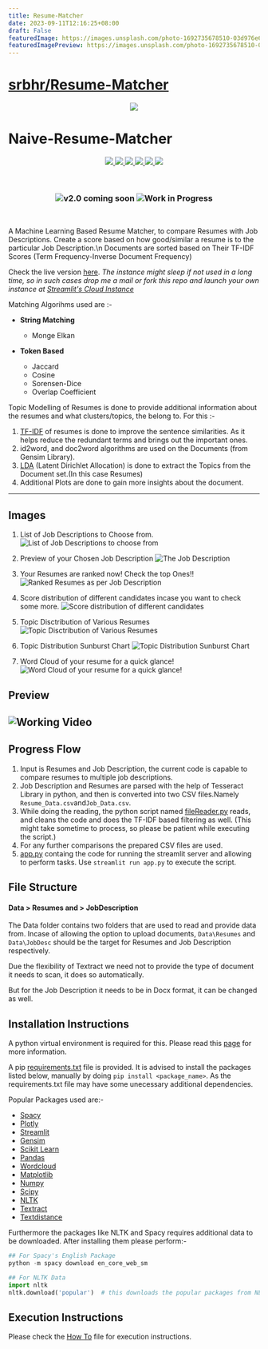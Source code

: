 ```yaml
---
title: Resume-Matcher
date: 2023-09-11T12:16:25+08:00
draft: False
featuredImage: https://images.unsplash.com/photo-1692735678510-03d976e6565e?ixid=M3w0NjAwMjJ8MHwxfHJhbmRvbXx8fHx8fHx8fDE2OTQ0MDU2OTF8&ixlib=rb-4.0.3
featuredImagePreview: https://images.unsplash.com/photo-1692735678510-03d976e6565e?ixid=M3w0NjAwMjJ8MHwxfHJhbmRvbXx8fHx8fHx8fDE2OTQ0MDU2OTF8&ixlib=rb-4.0.3
---
```


# [srbhr/Resume-Matcher](https://github.com/srbhr/Resume-Matcher)

<p align="center">

<!-- ![Naive Resume Matcher Logo](Images/rm_logo.png) -->
<img src="Images/rm_logo.png"/>
</p>

# Naive-Resume-Matcher
<p align="center">
<a href="https://img.shields.io/badge/Tested%20on-WSL%202.0-brightgreen"><img src="https://img.shields.io/badge/Tested%20on-WSL%202.0-brightgreen"/> </a>
<a href="https://img.shields.io/github/issues/srbhr/Naive-Resume-Matching?color=blueviolet">
<img src = "https://img.shields.io/github/issues/srbhr/Naive-Resume-Matching?color=blueviolet"/> </a>
<a href="https://img.shields.io/github/forks/srbhr/Naive-Resume-Matching">
<img src = "https://img.shields.io/github/forks/srbhr/Naive-Resume-Matching"/> </a>
<a href="https://img.shields.io/github/stars/srbhr/Naive-Resume-Matching?color=yellow">
<img src = "https://img.shields.io/github/stars/srbhr/Naive-Resume-Matching?color=yellow"/> </a>
<a href="https://img.shields.io/github/license/srbhr/Naive-Resume-Matching">
<img src = "https://img.shields.io/github/license/srbhr/Naive-Resume-Matching"/> </a>
<a href="https://img.shields.io/twitter/url?url=https%3A%2F%2Fgithub.com%2Fsrbhr%2FNaive-Resume-Matching"><img src="https://img.shields.io/twitter/url?url=https%3A%2F%2Fgithub.com%2Fsrbhr%2FNaive-Resume-Matching"></a>
</p>

<br/>

<div align="center">

### ![v2.0 coming soon](https://custom-icon-badges.demolab.com/badge/-v2.0%20Coming%20Soon-263159?style=for-the-badge&logo=rocket&logoColor=white)    ![Work in Progress](https://custom-icon-badges.demolab.com/badge/-Work%20in%20Progress-gold?style=for-the-badge&logo=clock&logoColor=black) 

</div>


<br/>


A Machine Learning Based Resume Matcher, to compare Resumes with Job Descriptions.
Create a score based on how good/similar a resume is to the particular Job Description.\n
Documents are sorted based on Their TF-IDF Scores (Term Frequency-Inverse Document Frequency)

Check the live version [here](https://share.streamlit.io/srbhr/naive-resume-matching/app.py). _The instance might sleep if not used in a long time, so in such cases drop me a mail or fork this repo and launch your own instance at [Streamlit's Cloud Instance](https://streamlit.io/)_

Matching Algorihms used are :-

- **String Matching**

  - Monge Elkan

- **Token Based**
  - Jaccard
  - Cosine
  - Sorensen-Dice
  - Overlap Coefficient

Topic Modelling of Resumes is done to provide additional information about the resumes and what clusters/topics,
the belong to.
For this :-

1. [TF-IDF](https://en.wikipedia.org/wiki/Tf%E2%80%93idf) of resumes is done to improve the sentence similarities. As it helps reduce the redundant terms and brings out the important ones.
2. id2word, and doc2word algorithms are used on the Documents (from Gensim Library).
3. [LDA](https://en.wikipedia.org/wiki/Latent_Dirichlet_allocation) (Latent Dirichlet Allocation) is done to extract the Topics from the Document set.(In this case Resumes)
4. Additional Plots are done to gain more insights about the document.

---
## Images

1. List of Job Descriptions to Choose from.
![List of Job Descriptions to choose from](Screenshots/1.png)

2. Preview of your Chosen Job Description
![The Job Description](Screenshots/2.png)

3. Your Resumes are ranked now! Check the top Ones!! 
![Ranked Resumes as per Job Description](Screenshots/3.png)

4. Score distribution of different candidates incase you want to check some more.
![Score distribution of different candidates](Screenshots/4.png)

5. Topic Disctribution of Various Resumes
![Topic Disctribution of Various Resumes](Screenshots/5.png)


6. Topic Distribution Sunburst Chart
![Topic Distribution Sunburst Chart](Screenshots/6.png)

7. Word Cloud of your resume for a quick glance! 
![Word Cloud of your resume for a quick glance! ](Screenshots/7.png)

## Preview
![Working Video](Screenshots/Gif_View.gif)
---

## Progress Flow

1. Input is Resumes and Job Description, the current code is capable to compare resumes to multiple job descriptions.
2. Job Description and Resumes are parsed with the help of Tesseract Library in python, and then is converted into two CSV files.Namely `Resume_Data.csv`and`Job_Data.csv`.
3. While doing the reading, the python script named [fileReader.py](fileReader.py) reads, and cleans the code and does the TF-IDF based filtering as well. (This might take sometime to process, so please be patient while executing the script.)
4. For any further comparisons the prepared CSV files are used.
5. [app.py](app.py) containg the code for running the streamlit server and allowing to perform tasks. Use `streamlit run app.py` to execute the script.

## File Structure

#### Data > Resumes and > JobDescription

The Data folder contains two folders that are used to read and provide data from.
Incase of allowing the option to upload documents, `Data\Resumes` and `Data\JobDesc` should be the target for Resumes and Job Description respectively.

Due the flexibility of Textract we need not to provide the type of document it needs to scan, it does so automatically.

But for the Job Description it needs to be in Docx format, it can be changed as well.

## Installation Instructions

A python virtual environment is required for this. Please read this [page](https://www.geeksforgeeks.org/creating-python-virtual-environment-windows-linux/) for more information.

A pip [requirements.txt](requirements.txt) file is provided. It is advised to install the packages listed below, manually by doing `pip install <package_name>`.
As the requirements.txt file may have some unecessary additional dependencies.

Popular Packages used are:-

- [Spacy](https://pypi.org/project/spacy/)
- [Plotly](https://pypi.org/project/plotly/)
- [Streamlit](https://pypi.org/project/streamlit/)
- [Gensim](https://pypi.org/project/gensim/)
- [Scikit Learn](https://pypi.org/project/scikit-learn/)
- [Pandas](https://pypi.org/project/pandas/)
- [Wordcloud](https://pypi.org/project/wordcloud/)
- [Matplotlib](https://pypi.org/project/matplotlib/)
- [Numpy](https://pypi.org/project/numpy/)
- [Scipy](https://pypi.org/project/scipy/)
- [NLTK](https://pypi.org/project/nltk/)
- [Textract](https://pypi.org/project/textract/)
- [Textdistance](https://pypi.org/project/textdistance/)

Furthermore the packages like NLTK and Spacy requires additional data to be downloaded.
After installing them please perform:-

```python
## For Spacy's English Package
python -m spacy download en_core_web_sm

## For NLTK Data
import nltk
nltk.download('popular')  # this downloads the popular packages from NLTK_DATA
```

## Execution Instructions

Please check the [How To](Howtorunthis.md) file for execution instructions.
